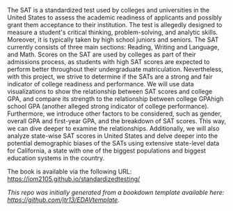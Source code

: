 The SAT is a standardized test used by colleges and universities in the United States to assess the academic readiness of applicants and possibly grant them acceptance to their institution. The test is allegedly designed to measure a student's critical thinking, problem-solving, and analytic skills. Moreover, it is typically taken by high school juniors and seniors. The SAT currently consists of three main sections: Reading, Writing and Language, and Math. Scores on the SAT are used by colleges as part of their admissions process, as students with high SAT scores are expected to perform better throughout their undergraduate matriculation. Nevertheless, with this project, we strive to determine if the SATs are a strong and fair indicator of college readiness and performance. We will use data visualizations to show the relationship between SAT scores and college GPA, and compare its strength to the relationship between college GPAhigh school GPA (another alleged strong indicator of college performance). Furthermore, we introduce other factors to be considered, such as gender, overall GPA and first-year GPA, and the breakdown of SAT scores. This way, we can dive deeper to examine the relationships. Additionally, we will also analyze state-wise SAT scores in United States and delve deeper into the potential demographic biases of the SATs using extensive state-level data for California, a state with one of the biggest populations and biggest education systems in the country.

The book is available via the following URL: https://iom2105.github.io/standardizedtesting/

*This repo was initially generated from a bookdown template available here: https://github.com/jtr13/EDAVtemplate.*	
